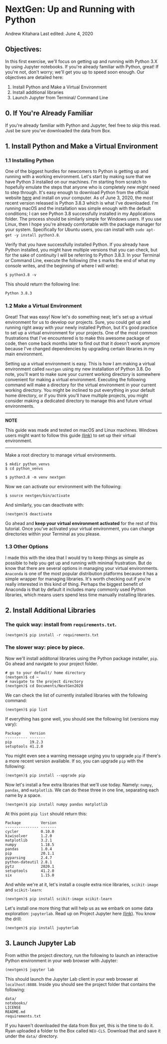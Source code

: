 # NextGen: Up and Running with Python
Andrew Kitahara
Last edited: June 4, 2020

## Objectives:
In this first exercise, we'll focus on getting up and running with Python 3.X by using Jupyter notebooks. If you're already familiar with Python, great! If you're not, don't worry; we'll get you up to speed soon enough. Our objectives are detailed here:
1. Install Python and Make a Virtual Environment
2. Install additional libraries
3. Launch Jupyter from Terminal/ Command Line


## 0. If You're Already Familiar
If you're already familiar with Python and Jupyter, feel free to skip this read. Just be sure you've downloaded the data from Box.


## 1. Install Python and Make a Virtual Environment
### 1.1 Installing Python
One of the biggest hurdles for newcomers to Python is getting up and running with a working environment. Let's start by making sure that we have Python 3 installed on our machines. I'm starting from scratch to hopefully emulate the steps that anyone who is completely new might need to step through. It's easy enough to download Python from the official website [here](https://www.python.org/downloads/) and install on your computer. As of June 3, 2020, the most recent version released is Python 3.8.3 which is what I've downloaded. I'm running macOS and the installation was simple enough with the default conditions; I can see Python 3.8 successfully installed in my Applications folder. The process should be similarly simple for Windows users. If you use Linux, then I hope you're already comfortable with the package manager for your system. Specifically for Ubuntu users, you can install with `sudo apt-get -y install python3.8`.

Verify that you have successfully installed Python. If you already have Python installed, you might have multiple versions that you can check, but for the sake of continuity I will be referring to Python 3.8.3. In your Terminal or Command Line, execute the following (the `$` marks the end of what my console writes, and the beginning of where I will write):
```Shell
$ python3.8 -v
```
This should return the following line:
```
Python 3.8.3
```

### 1.2 Make a Virtual Environment
Great! That was easy! Now let's do something neat; let's set up a virtual environment for us to develop our projects. Sure, you could get up and running right away with your newly installed Python, but it's good practice to set up a virtual environment for your projects. One of the most common frustrations that I've encountered is to make this awesome package of code, then come back months later to find out that it doesn't work anymore because I've changed dependencies by upgrading certain libraries in my main environment.

Setting up a virtual environment is easy. This is how I am making a virtual environment called `nextgen` using my new installation of Python 3.8. Do note, you'll want to make sure your current working directory is somewhere convenient for making a virtual environment. Executing the following command will make a directory for the virtual environment in your current working directory. You might be inclined to put everything in your default home directory, or if you think you'll have multiple projects, you might consider making a dedicated directory to manage this and future virtual environments.

---
**NOTE**

This guide was made and tested on macOS and Linux machines. Windows users might want to follow this guide [(link)](https://realpython.com/python-virtual-environments-a-primer/) to set up their virtual environment.

---

Make a root directory to manage virtual environments.

```Shell
$ mkdir python_venvs
$ cd python_venvs
```


```Shell
$ python3.8 -m venv nextgen
```

Now we can activate our environment with the following:
```Shell
$ source nextgen/bin/activate
```

And similarly, you can deactivate with:
```Shell
(nextgen)$ deactivate
```

Go ahead and **keep your virtual environment activated** for the rest of this tutorial. Once you've activated your virtual environment, you can change directories within your Terminal as you please.

### 1.3 Other Options
I made this with the idea that I would try to keep things as simple as possible to help you get up and running with minimal frustration. But do know that there are several options in managing your virtual environments. `Anaconda` is one of the most popular distribution platforms because it has a simple wrapper for managing libraries. It's worth checking out if you're really interested in this kind of thing. Perhaps the biggest benefit of Anaconda is that by default it includes many commonly used Python libraries, which means users spend less time manually installing libraries.

## 2. Install Additional Libraries
### The quick way: install from `requirements.txt`.
```Shell
(nextgen)$ pip install -r requirements.txt
```

### The slower way: piece by piece.
Now we'll install additonal libraries using the Python package installer, `pip`. Go ahead and navigate to your project folder.

```Shell
# go to your default/ home directory
(nextgen)$ cd ~
# navigate to the project directory
(nextgen)$ cd Documents/NextGen2020
```

We can check the list of currently installed libraries with the following command:
```Shell
(nextgen)$ pip list
```

If everything has gone well, you should see the following list (versions may vary):
```
Package    Version
---------- -------
pip        19.2.3
setuptools 41.2.0
```
You might even see a warning message urging you to upgrade `pip` if there's a more recent version available. If so, you can upgrade `pip` with the following:
```Shell
(nextgen)$ pip install --upgrade pip
```

Now let's install a few extra libraries that we'll use today. Namely: `numpy`, `pandas`, and `matplotlib`. We can do these three in one line, separating each name by a space.

```Shell
(nextgen)$ pip install numpy pandas matplotlib
```

At this point `pip list` should return this:
```Shell
Package         Version
--------------- -------
cycler          0.10.0
kiwisolver      1.2.0
matplotlib      3.2.1
numpy           1.18.5
pandas          1.0.4
pip             20.1.1
pyparsing       2.4.7
python-dateutil 2.8.1
pytz            2020.1
setuptools      41.2.0
six             1.15.0
```

And while we're at it, let's install a couple extra nice libraries, `scikit-image` and `scikit-learn`:
```Shell
(nextgen)$ pip install scikit-image scikit-learn
```

Let's install one more thing that will help us as we embark on some data exploration: `jupyterlab`. Read up on Project Jupyter here [(link)](https://jupyterlab.readthedocs.io/en/stable/index.html). You know the drill:

```Shell
(nextgen)$ pip install jupyterlab
```

## 3. Launch Jupyter Lab
From within the project directory, run the following to launch an interactive Python environment in your web browser with Jupyter:
```Shell
(nextgen)$ jupyter lab
```

This should launch the Jupyter Lab client in your web browser at `localhost:8888`. Inside you should see the project folder that contains the following:

```
data/
notebooks/
LICENSE
README.md
requirements.txt
```

If you haven't downloaded the data from Box yet, this is the time to do it. Ryan uploaded a folder to the Box called `NEU-CLS`. Download that and save it under the `data/` directory.
